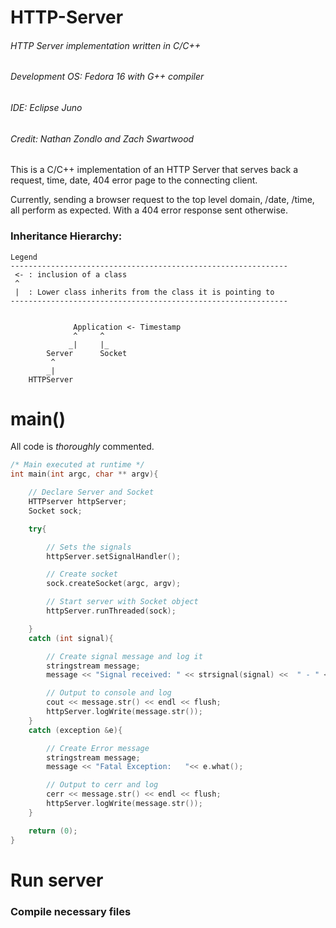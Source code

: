 HTTP-Server
===========

###### HTTP Server implementation written in C/C++
###### Development OS: Fedora 16 with G++ compiler
###### IDE: Eclipse Juno
###### Credit: Nathan Zondlo and Zach Swartwood

This is a C/C++ implementation of an HTTP Server that serves back a request, time, date,  404 error page to the connecting client.

Currently, sending a browser request to the top level domain, /date, /time, all perform as expected. With a 404 error response sent otherwise.


### Inheritance Hierarchy:

```
Legend
--------------------------------------------------------------					                                         	
 <- : inclusion of a class				                           
 ^                                                          
 |  : Lower class inherits from the class it is pointing to 
--------------------------------------------------------------


		      Application <- Timestamp
		      ^     ^    
      		 _|     |_	  
		Server		Socket			
		 ^		
		_|
	HTTPServer
```

# main()

All code is *thoroughly* commented.

```C++
/* Main executed at runtime */
int main(int argc, char ** argv){

	// Declare Server and Socket
	HTTPserver httpServer;
	Socket sock;

	try{

		// Sets the signals
		httpServer.setSignalHandler();

		// Create socket
		sock.createSocket(argc, argv);

		// Start server with Socket object
		httpServer.runThreaded(sock);

	}
	catch (int signal){

		// Create signal message and log it
		stringstream message;
		message << "Signal received: " << strsignal(signal) <<  " - " << signal << flush;

		// Output to console and log
		cout << message.str() << endl << flush;
		httpServer.logWrite(message.str());
	}
	catch (exception &e){

		// Create Error message
		stringstream message;
		message << "Fatal Exception:   "<< e.what();

		// Output to cerr and log
		cerr << message.str() << endl << flush;
		httpServer.logWrite(message.str());
	}

	return (0);
}

```

# Run server

### Compile necessary files
